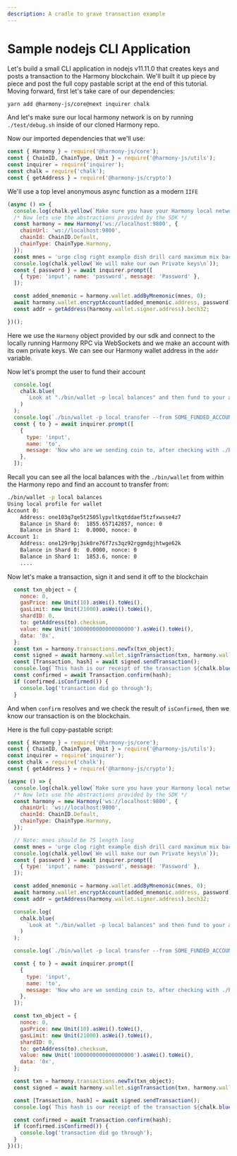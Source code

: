 ```yaml
---
description: A cradle to grave transaction example
---
```


# Sample nodejs CLI Application

Let's build a small CLI application in nodejs v11.11.0 that creates keys and posts a transaction to the Harmony blockchain. We'll built it up piece by piece and post the full copy pastable script at the end of this tutorial. Moving forward, first let's take care of our dependencies: 

```bash
yarn add @harmony-js/core@next inquirer chalk
```

And let's make sure our local harmony network is on by running `./test/debug.sh` inside of our cloned Harmony repo. 

Now our imported dependencies that we'll use:

```javascript
const { Harmony } = require('@harmony-js/core');
const { ChainID, ChainType, Unit } = require('@harmony-js/utils');
const inquirer = require('inquirer');
const chalk = require('chalk');
const { getAddress } = require('@harmony-js/crypto')
```

We'll use a top level anonymous async function as a modern `IIFE`

```javascript
(async () => {
  console.log(chalk.yellow(`Make sure you have your Harmony local network running!\n`));
  /* Now lets use the abstractions provided by the SDK */
  const harmony = new Harmony('ws://localhost:9800', {
    chainUrl: 'ws://localhost:9800',
    chainId: ChainID.Default,
    chainType: ChainType.Harmony,
  });
  const mnes = 'urge clog right example dish drill card maximum mix bachelor section select';
  console.log(chalk.yellow(`We will make our own Private keys\n`));
  const { password } = await inquirer.prompt([
    { type: 'input', name: 'password', message: 'Password' },
  ]);

  const added_mnemonic = harmony.wallet.addByMnemonic(mnes, 0);
  await harmony.wallet.encryptAccount(added_mnemonic.address, password);
  const addr = getAddress(harmony.wallet.signer.address).bech32;

})();
```

Here we use the `Harmony` object provided by our sdk and connect to the locally running Harmony RPC via WebSockets and we make an account with its own private keys. We can see our Harmony wallet address in the `addr` variable. 

Now let's prompt the user to fund their account

```javascript
  console.log(
    chalk.blue(
      `Look at "./bin/wallet -p local balances" and then fund to your address (${addr}) like so:\n`
    )
  );
  console.log(`./bin/wallet -p local transfer --from SOME_FUNDED_ACCOUNT --to ${addr} --amount 50`);
  const { to } = await inquirer.prompt([
    {
      type: 'input',
      name: 'to',
      message: 'Now who are we sending coin to, after checking with ./bin/wallet -p local balances',
    },
  ]);

```

Recall you can see all the local balances with the `./bin/wallet` from within the Harmony repo and find an account to transfer from: 

```bash
./bin/wallet -p local balances
Using local profile for wallet
Account 0:
    Address: one103q7qe5t2505lypvltkqtddaef5tzfxwsse4z7
    Balance in Shard 0:  1855.657142857, nonce: 0
    Balance in Shard 1:  0.0000, nonce: 0
Account 1:
    Address: one129r9pj3sk0re76f7zs3qz92rggmdgjhtwge62k
    Balance in Shard 0:  0.0000, nonce: 0
    Balance in Shard 1:  1853.6, nonce: 0
    ....
```

Now let's make a transaction, sign it and send it off to the blockchain

```javascript
  const txn_object = {
    nonce: 0,
    gasPrice: new Unit(10).asWei().toWei(),
    gasLimit: new Unit(21000).asWei().toWei(),
    shardID: 0,
    to: getAddress(to).checksum,
    value: new Unit('1000000000000000000').asWei().toWei(),
    data: '0x',
  };
  const txn = harmony.transactions.newTx(txn_object);
  const signed = await harmony.wallet.signTransaction(txn, harmony.wallet.signer, password);
  const [Transaction, hash] = await signed.sendTransaction();
  console.log(`This hash is our receipt of the transaction ${chalk.blue(hash)}`);
  const confirmed = await Transaction.confirm(hash);
  if (confirmed.isConfirmed()) {
    console.log('transaction did go through');
  }

```

And when `confirm` resolves and we check the result of `isConfirmed`, then we know our transaction is on the blockchain. 



Here is the full copy-pastable script: 

```javascript
const { Harmony } = require('@harmony-js/core');
const { ChainID, ChainType, Unit } = require('@harmony-js/utils');
const inquirer = require('inquirer');
const chalk = require('chalk');
const { getAddress } = require('@harmony-js/crypto');

(async () => {
  console.log(chalk.yellow(`Make sure you have your Harmony local network running!\n`));
  /* Now lets use the abstractions provided by the SDK */
  const harmony = new Harmony('ws://localhost:9800', {
    chainUrl: 'ws://localhost:9800',
    chainId: ChainID.Default,
    chainType: ChainType.Harmony,
  });

  // Note: mnes should be 75 length long
  const mnes = 'urge clog right example dish drill card maximum mix bachelor section select';
  console.log(chalk.yellow(`We will make our own Private keys\n`));
  const { password } = await inquirer.prompt([
    { type: 'input', name: 'password', message: 'Password' },
  ]);

  const added_mnemonic = harmony.wallet.addByMnemonic(mnes, 0);
  await harmony.wallet.encryptAccount(added_mnemonic.address, password);
  const addr = getAddress(harmony.wallet.signer.address).bech32;

  console.log(
    chalk.blue(
      `Look at "./bin/wallet -p local balances" and then fund to your address (${addr}) like so:\n`
    )
  );

  console.log(`./bin/wallet -p local transfer --from SOME_FUNDED_ACCOUNT --to ${addr} --amount 50`);

  const { to } = await inquirer.prompt([
    {
      type: 'input',
      name: 'to',
      message: 'Now who are we sending coin to, after checking with ./bin/wallet -p local balances',
    },
  ]);

  const txn_object = {
    nonce: 0,
    gasPrice: new Unit(10).asWei().toWei(),
    gasLimit: new Unit(21000).asWei().toWei(),
    shardID: 0,
    to: getAddress(to).checksum,
    value: new Unit('1000000000000000000').asWei().toWei(),
    data: '0x',
  };

  const txn = harmony.transactions.newTx(txn_object);
  const signed = await harmony.wallet.signTransaction(txn, harmony.wallet.signer, password);

  const [Transaction, hash] = await signed.sendTransaction();
  console.log(`This hash is our receipt of the transaction ${chalk.blue(hash)}`);

  const confirmed = await Transaction.confirm(hash);
  if (confirmed.isConfirmed()) {
    console.log('transaction did go through');
  }
})();

```

